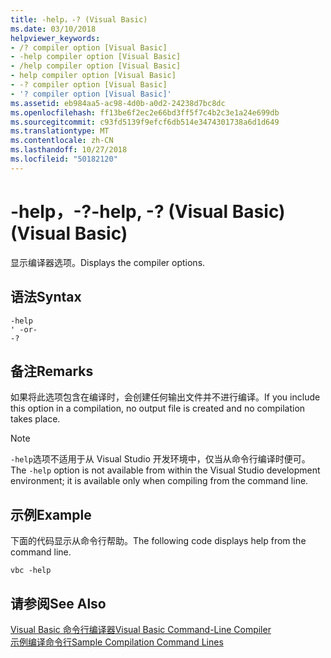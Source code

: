 ```yaml
---
title: -help，-? (Visual Basic)
ms.date: 03/10/2018
helpviewer_keywords:
- /? compiler option [Visual Basic]
- -help compiler option [Visual Basic]
- /help compiler option [Visual Basic]
- help compiler option [Visual Basic]
- -? compiler option [Visual Basic]
- '? compiler option [Visual Basic]'
ms.assetid: eb984aa5-ac98-4d0b-a0d2-24238d7bc8dc
ms.openlocfilehash: ff13be6f2ec2e66bd3ff5f7c4b2c3e1a24e699db
ms.sourcegitcommit: c93fd5139f9efcf6db514e3474301738a6d1d649
ms.translationtype: MT
ms.contentlocale: zh-CN
ms.lasthandoff: 10/27/2018
ms.locfileid: "50182120"
---
```

# <a name="-help---visual-basic"></a><span data-ttu-id="14571-103">-help，-?</span><span class="sxs-lookup"><span data-stu-id="14571-103">-help, -?</span></span> <span data-ttu-id="14571-104">(Visual Basic)</span><span class="sxs-lookup"><span data-stu-id="14571-104">(Visual Basic)</span></span>
<span data-ttu-id="14571-105">显示编译器选项。</span><span class="sxs-lookup"><span data-stu-id="14571-105">Displays the compiler options.</span></span>  
  
## <a name="syntax"></a><span data-ttu-id="14571-106">语法</span><span class="sxs-lookup"><span data-stu-id="14571-106">Syntax</span></span>  
  
```  
-help  
' -or-  
-?  
```  
  
## <a name="remarks"></a><span data-ttu-id="14571-107">备注</span><span class="sxs-lookup"><span data-stu-id="14571-107">Remarks</span></span>  
 <span data-ttu-id="14571-108">如果将此选项包含在编译时，会创建任何输出文件并不进行编译。</span><span class="sxs-lookup"><span data-stu-id="14571-108">If you include this option in a compilation, no output file is created and no compilation takes place.</span></span>  
  
> [!NOTE]
>  <span data-ttu-id="14571-109">`-help`选项不适用于从 Visual Studio 开发环境中，仅当从命令行编译时便可。</span><span class="sxs-lookup"><span data-stu-id="14571-109">The `-help` option is not available from within the Visual Studio development environment; it is available only when compiling from the command line.</span></span>  
  
## <a name="example"></a><span data-ttu-id="14571-110">示例</span><span class="sxs-lookup"><span data-stu-id="14571-110">Example</span></span>  
 <span data-ttu-id="14571-111">下面的代码显示从命令行帮助。</span><span class="sxs-lookup"><span data-stu-id="14571-111">The following code displays help from the command line.</span></span>  
  
```  
vbc -help  
```  
  
## <a name="see-also"></a><span data-ttu-id="14571-112">请参阅</span><span class="sxs-lookup"><span data-stu-id="14571-112">See Also</span></span>  
 [<span data-ttu-id="14571-113">Visual Basic 命令行编译器</span><span class="sxs-lookup"><span data-stu-id="14571-113">Visual Basic Command-Line Compiler</span></span>](../../../visual-basic/reference/command-line-compiler/index.md)  
 [<span data-ttu-id="14571-114">示例编译命令行</span><span class="sxs-lookup"><span data-stu-id="14571-114">Sample Compilation Command Lines</span></span>](../../../visual-basic/reference/command-line-compiler/sample-compilation-command-lines.md)
